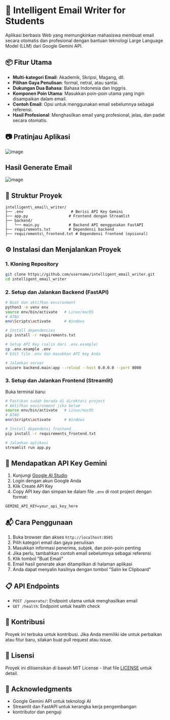 # 📝 Intelligent Email Writer for Students

Aplikasi berbasis Web yang memungkinkan mahasiswa membuat email secara otomatis dan profesional dengan bantuan teknologi Large Language Model (LLM) dari Google Gemini API.

## 📦 Fitur Utama

* **Multi-kategori Email**: Akademik, Skripsi, Magang, dll.
* **Pilihan Gaya Penulisan**: formal, netral, atau santai.
* **Dukungan Dua Bahasa**: Bahasa Indonesia dan Inggris.
* **Komponen Poin Utama**: Masukkan poin-poin utama yang ingin disampaikan dalam email.
* **Contoh Email**: Opsi untuk menggunakan email sebelumnya sebagai referensi.
* **Hasil Profesional**: Menghasilkan email yang profesional, jelas, dan padat secara otomatis.

## 📷 Pratinjau Aplikasi

![image](https://github.com/user-attachments/assets/85ee0ec0-af66-45c8-bc60-95ed5c6f8685)

## Hasil Generate Email

![image](https://github.com/user-attachments/assets/4cc9b341-e6ce-4862-862a-1c4c548d5eb3)


## 📁 Struktur Proyek

```
intelligent\_email\_writer/
├── .env                     # Berisi API Key Gemini
├── app.py                  # Frontend dengan Streamlit
├── backend/
│   └── main.py             # Backend API menggunakan FastAPI
├── requirements.txt        # Dependensi backend
├── requirements\_frontend.txt # Dependensi frontend (opsional)

```

## ⚙️ Instalasi dan Menjalankan Proyek

### 1. Kloning Repository

```bash
git clone https://github.com/username/intelligent_email_writer.git
cd intelligent_email_writer
```

### 2. Setup dan Jalankan Backend (FastAPI)

```bash
# Buat dan aktifkan environment
python3 -m venv env
source env/bin/activate   # Linux/macOS
# ATAU
env\Scripts\activate      # Windows

# Install dependencies
pip install -r requirements.txt

# Setup API Key (salin dari .env.example)
cp .env.example .env
# Edit file .env dan masukkan API key Anda

# Jalankan server
uvicorn backend.main:app --reload --host 0.0.0.0 --port 8000
```

### 3. Setup dan Jalankan Frontend (Streamlit)

Buka terminal baru:

```bash
# Pastikan sudah berada di direktori project
# Aktifkan environment jika belum
source env/bin/activate   # Linux/macOS
# ATAU
env\Scripts\activate      # Windows

# Install dependensi frontend
pip install -r requirements_frontend.txt

# Jalankan aplikasi
streamlit run app.py
```

## 🔐 Mendapatkan API Key Gemini

1. Kunjungi [Google AI Studio](https://aistudio.google.com/app/apikey)
2. Login dengan akun Google Anda
3. Klik Create API Key
4. Copy API key dan simpan ke dalam file `.env` di root project dengan format:

```
GEMINI_API_KEY=your_api_key_here
```

## 📬 Cara Penggunaan

1. Buka browser dan akses `http://localhost:8501`
2. Pilih kategori email dan gaya penulisan
3. Masukkan informasi penerima, subjek, dan poin-poin penting
4. Jika perlu, tambahkan contoh email sebelumnya sebagai referensi
5. Klik tombol "Buat Email"
6. Email hasil generate akan ditampilkan di halaman aplikasi
7. Anda dapat menyalin hasilnya dengan tombol "Salin ke Clipboard"

## 📋 API Endpoints

- `POST /generate/`: Endpoint utama untuk menghasilkan email
- `GET /health`: Endpoint untuk health check

## 🤝 Kontribusi

Proyek ini terbuka untuk kontribusi. Jika Anda memiliki ide untuk perbaikan atau fitur baru, silakan buat pull request atau issue.

## 📄 Lisensi

Proyek ini dilisensikan di bawah MIT License - lihat file [LICENSE](LICENSE) untuk detail.

## 🙏 Acknowledgments

- Google Gemini API untuk teknologi AI
- Streamlit dan FastAPI untuk kerangka kerja pengembangan
- kontributor dan penguji



